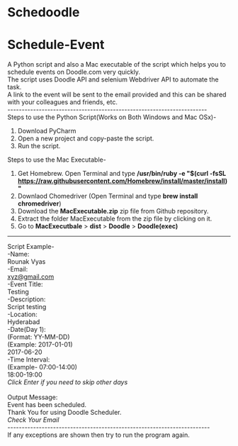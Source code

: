 # Schedoodle
# Schedule-Event<br />
A Python script and also a Mac executable of the script which helps you to schedule events on Doodle.com very quickly.<br />
The script uses Doodle API and selenium Webdriver API to automate the task.<br />
A link to the event will be sent to the email provided and this can be shared with your colleagues and friends, etc.<br />
----------------------------------------------------------------------<br />
Steps to use the Python Script(Works on Both Windows and Mac OSx)-
1. Download PyCharm
2. Open a new project and copy-paste the script.
3. Run the script.

Steps to use the Mac Executable-
1. Get Homebrew. Open Terminal and type **/usr/bin/ruby -e "$(curl -fsSL https://raw.githubusercontent.com/Homebrew/install/master/install)"**
2. Downlaod Chomedriver (Open Terminal and type **brew install chromedriver**)
3. Download the **MacExecutable.zip** zip file from Github repository.
4. Extract the folder MacExecutable from the zip file by clicking on it.
5. Go to **MacExecutbale** > **dist** > **Doodle** > **Doodle(exec)**
----------------------------------------------------------------------
Script Example- <br />
-Name:<br />
Rounak Vyas<br />
-Email:<br />
xyz@gmail.com<br />
-Event Title:<br />
Testing<br />
-Description:<br />
Script testing<br />
-Location:<br />
Hyderabad<br />
-Date(Day 1):<br />
(Format: YY-MM-DD)<br />
(Example: 2017-01-01)<br />
2017-06-20<br />
-Time Interval:<br />
(Example- 07:00-14:00)<br />
18:00-19:00<br />
*Click Enter if you need to skip other days*<br />
<br />
Output Message:<br />
Event has been scheduled.<br />
Thank You for using Doodle Scheduler.<br />
*Check Your Email*<br />
-----------------------------------------------------------------------<br />
If any exceptions are shown then try to run the program again.
